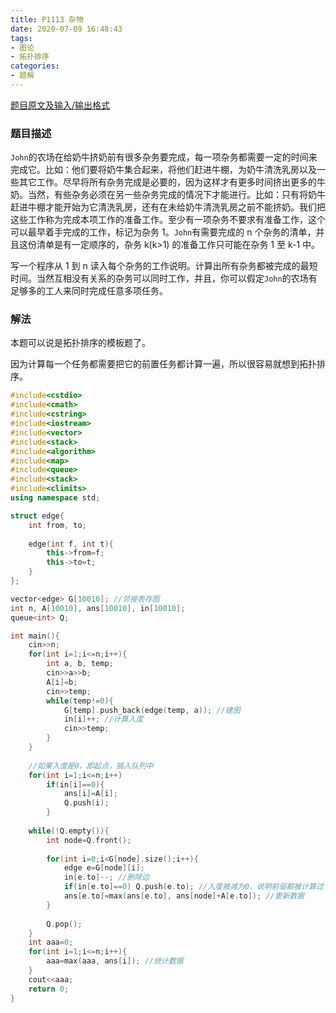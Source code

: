 ```yaml
---
title: P1113 杂物
date: 2020-07-09 16:48:43
tags:
- 图论
- 拓扑排序
categories: 
- 题解
---
```


[题目原文及输入/输出格式](https://www.luogu.com.cn/problem/P1113)

### 题目描述

`John`的农场在给奶牛挤奶前有很多杂务要完成，每一项杂务都需要一定的时间来完成它。比如：他们要将奶牛集合起来，将他们赶进牛棚，为奶牛清洗乳房以及一些其它工作。尽早将所有杂务完成是必要的，因为这样才有更多时间挤出更多的牛奶。当然，有些杂务必须在另一些杂务完成的情况下才能进行。比如：只有将奶牛赶进牛棚才能开始为它清洗乳房，还有在未给奶牛清洗乳房之前不能挤奶。我们把这些工作称为完成本项工作的准备工作。至少有一项杂务不要求有准备工作，这个可以最早着手完成的工作，标记为杂务 1。`John`有需要完成的 n 个杂务的清单，并且这份清单是有一定顺序的，杂务 k(k>1) 的准备工作只可能在杂务 1 至 k-1 中。

写一个程序从 1 到 n 读入每个杂务的工作说明。计算出所有杂务都被完成的最短时间。当然互相没有关系的杂务可以同时工作，并且，你可以假定`John`的农场有足够多的工人来同时完成任意多项任务。

<!--more-->

### 解法

本题可以说是拓扑排序的模板题了。

因为计算每一个任务都需要把它的前置任务都计算一遍，所以很容易就想到拓扑排序。

```cpp
#include<cstdio>
#include<cmath>
#include<cstring>
#include<iostream>
#include<vector>
#include<stack> 
#include<algorithm>
#include<map>
#include<queue>
#include<stack>
#include<climits>
using namespace std;

struct edge{
	int from, to;
	
	edge(int f, int t){
		this->from=f;
		this->to=t;
	}
}; 

vector<edge> G[10010]; //邻接表存图
int n, A[10010], ans[10010], in[10010];
queue<int> Q;

int main(){
	cin>>n;
	for(int i=1;i<=n;i++){
		int a, b, temp;
		cin>>a>>b;
		A[i]=b;
		cin>>temp;
		while(temp!=0){
			G[temp].push_back(edge(temp, a)); //建图
			in[i]++; //计算入度
			cin>>temp;
		}
	}
    
    //如果入度是0，即起点，插入队列中
	for(int i=1;i<=n;i++) 
		if(in[i]==0){
			ans[i]=A[i];
			Q.push(i);
		}
    
	while(!Q.empty()){
		int node=Q.front();
		
		for(int i=0;i<G[node].size();i++){
			edge e=G[node][i];
			in[e.to]--; //删除边
			if(in[e.to]==0)	Q.push(e.to); //入度被减为0，说明前驱都被计算过了，插入队列
			ans[e.to]=max(ans[e.to], ans[node]+A[e.to]); //更新数据
		}
		
		Q.pop();
	}
	int aaa=0;
	for(int i=1;i<=n;i++){
		aaa=max(aaa, ans[i]); //统计数据
	}
	cout<<aaa;
	return 0;
}
```

